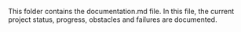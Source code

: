 This folder contains the documentation.md file. In this file, the current project status, progress, obstacles and failures are documented. 
